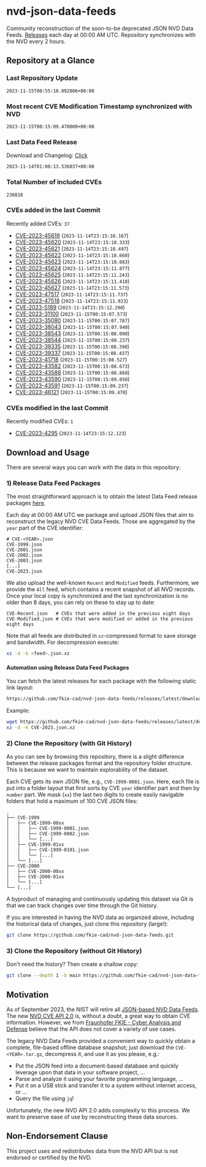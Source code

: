# nvd-json-data-feeds

Community reconstruction of the soon-to-be deprecated JSON NVD Data Feeds. 
[Releases](https://github.com/fkie-cad/nvd-json-data-feeds/releases/latest) each day at 00:00 AM UTC.
Repository synchronizes with the NVD every 2 hours.

## Repository at a Glance

### Last Repository Update

```plain
2023-11-15T00:55:18.092806+00:00
```

### Most recent CVE Modification Timestamp synchronized with NVD

```plain
2023-11-15T00:15:09.470000+00:00
```

### Last Data Feed Release

Download and Changelog: [Click](https://github.com/fkie-cad/nvd-json-data-feeds/releases/latest)

```plain
2023-11-14T01:00:13.536037+00:00
```

### Total Number of included CVEs

```plain
230818
```

### CVEs added in the last Commit

Recently added CVEs: `37`

* [CVE-2023-45619](CVE-2023/CVE-2023-456xx/CVE-2023-45619.json) (`2023-11-14T23:15:10.167`)
* [CVE-2023-45620](CVE-2023/CVE-2023-456xx/CVE-2023-45620.json) (`2023-11-14T23:15:10.333`)
* [CVE-2023-45621](CVE-2023/CVE-2023-456xx/CVE-2023-45621.json) (`2023-11-14T23:15:10.497`)
* [CVE-2023-45622](CVE-2023/CVE-2023-456xx/CVE-2023-45622.json) (`2023-11-14T23:15:10.660`)
* [CVE-2023-45623](CVE-2023/CVE-2023-456xx/CVE-2023-45623.json) (`2023-11-14T23:15:10.883`)
* [CVE-2023-45624](CVE-2023/CVE-2023-456xx/CVE-2023-45624.json) (`2023-11-14T23:15:11.077`)
* [CVE-2023-45625](CVE-2023/CVE-2023-456xx/CVE-2023-45625.json) (`2023-11-14T23:15:11.243`)
* [CVE-2023-45626](CVE-2023/CVE-2023-456xx/CVE-2023-45626.json) (`2023-11-14T23:15:11.410`)
* [CVE-2023-45627](CVE-2023/CVE-2023-456xx/CVE-2023-45627.json) (`2023-11-14T23:15:11.573`)
* [CVE-2023-47517](CVE-2023/CVE-2023-475xx/CVE-2023-47517.json) (`2023-11-14T23:15:11.737`)
* [CVE-2023-47518](CVE-2023/CVE-2023-475xx/CVE-2023-47518.json) (`2023-11-14T23:15:11.923`)
* [CVE-2023-5189](CVE-2023/CVE-2023-51xx/CVE-2023-5189.json) (`2023-11-14T23:15:12.290`)
* [CVE-2023-31100](CVE-2023/CVE-2023-311xx/CVE-2023-31100.json) (`2023-11-15T00:15:07.573`)
* [CVE-2023-35080](CVE-2023/CVE-2023-350xx/CVE-2023-35080.json) (`2023-11-15T00:15:07.787`)
* [CVE-2023-38043](CVE-2023/CVE-2023-380xx/CVE-2023-38043.json) (`2023-11-15T00:15:07.940`)
* [CVE-2023-38543](CVE-2023/CVE-2023-385xx/CVE-2023-38543.json) (`2023-11-15T00:15:08.090`)
* [CVE-2023-38544](CVE-2023/CVE-2023-385xx/CVE-2023-38544.json) (`2023-11-15T00:15:08.237`)
* [CVE-2023-39335](CVE-2023/CVE-2023-393xx/CVE-2023-39335.json) (`2023-11-15T00:15:08.390`)
* [CVE-2023-39337](CVE-2023/CVE-2023-393xx/CVE-2023-39337.json) (`2023-11-15T00:15:08.437`)
* [CVE-2023-41718](CVE-2023/CVE-2023-417xx/CVE-2023-41718.json) (`2023-11-15T00:15:08.527`)
* [CVE-2023-43582](CVE-2023/CVE-2023-435xx/CVE-2023-43582.json) (`2023-11-15T00:15:08.673`)
* [CVE-2023-43588](CVE-2023/CVE-2023-435xx/CVE-2023-43588.json) (`2023-11-15T00:15:08.860`)
* [CVE-2023-43590](CVE-2023/CVE-2023-435xx/CVE-2023-43590.json) (`2023-11-15T00:15:09.050`)
* [CVE-2023-43591](CVE-2023/CVE-2023-435xx/CVE-2023-43591.json) (`2023-11-15T00:15:09.237`)
* [CVE-2023-46121](CVE-2023/CVE-2023-461xx/CVE-2023-46121.json) (`2023-11-15T00:15:09.470`)


### CVEs modified in the last Commit

Recently modified CVEs: `1`

* [CVE-2023-4295](CVE-2023/CVE-2023-42xx/CVE-2023-4295.json) (`2023-11-14T23:15:12.123`)


## Download and Usage

There are several ways you can work with the data in this repository:

### 1) Release Data Feed Packages

The most straightforward approach is to obtain the latest Data Feed release packages [here](https://github.com/fkie-cad/nvd-json-data-feeds/releases/latest).

Each day at 00:00 AM UTC we package and upload JSON files that aim to reconstruct the legacy NVD CVE Data Feeds.
Those are aggregated by the `year` part of the CVE identifier:

```
# CVE-<YEAR>.json
CVE-1999.json
CVE-2001.json
CVE-2002.json
CVE-2003.json
[...]
CVE-2023.json
```

We also upload the well-known `Recent` and `Modified` feeds.
Furthermore, we provide the `All` feed, which contains a recent snapshot of all NVD records.
Once your local copy is synchronized and the last synchronization is no older than 8 days, you can rely on these to stay up to date:

```plain
CVE-Recent.json   # CVEs that were added in the previous eight days
CVE-Modified.json # CVEs that were modified or added in the previous eight days
```

Note that all feeds are distributed in `xz`-compressed format to save storage and bandwidth.
For decompression execute:

```sh
xz -d -k <feed>.json.xz
```


#### Automation using Release Data Feed Packages

You can fetch the latest releases for each package with the following static link layout:

```sh
https://github.com/fkie-cad/nvd-json-data-feeds/releases/latest/download/CVE-<YEAR>.json.xz
```

Example:

```sh
wget https://github.com/fkie-cad/nvd-json-data-feeds/releases/latest/download/CVE-2023.json.xz
xz -d -k CVE-2023.json.xz
```

### 2) Clone the Repository (with Git History)

As you can see by browsing this repository, there is a slight difference between the release packages format and the repository folder structure.
This is because we want to maintain explorability of the dataset.

Each CVE gets its own JSON file, e.g., `CVE-1999-0001.json`.
Here, each file is put into a folder layout that first sorts by CVE `year` identifier part and then by `number` part.
We mask (`xx`) the last two digits to create easily navigable folders that hold a maximum of 100 CVE JSON files:

```plain
.
├── CVE-1999
│   ├── CVE-1999-00xx
│   │   ├── CVE-1999-0001.json
│   │   ├── CVE-1999-0002.json
│   │   └── [...]
│   ├── CVE-1999-01xx
│   │   ├── CVE-1999-0101.json
│   │   └── [...]
│   └── [...]
├── CVE-2000
│   ├── CVE-2000-00xx
│   ├── CVE-2000-01xx
│   └── [...]
└── [...]
```

A byproduct of managing and continuously updating this dataset via Git is that we can track changes over time through the Git history.

If you are interested in having the NVD data as organized above, including the historical data of changes, just clone this repository (large!):

```sh
git clone https://github.com/fkie-cad/nvd-json-data-feeds.git
```

### 3) Clone the Repository (without Git History)

Don't need the history? Then create a shallow copy:

```sh
git clone --depth 1 -b main https://github.com/fkie-cad/nvd-json-data-feeds.git
```

## Motivation

As of September 2023, the NIST will retire all [JSON-based NVD Data Feeds](https://nvd.nist.gov/vuln/data-feeds#divRetirementBanner-1).
The new [NVD CVE API 2.0](https://nvd.nist.gov/developers/vulnerabilities) is, without a doubt, a great way to obtain CVE information.
However, we from [Fraunhofer FKIE - Cyber Analysis and Defense](https://www.fkie.fraunhofer.de/en/departments/cad.html) believe that the API does not cover a variety of use cases.

The legacy NVD Data Feeds provided a convenient way to quickly obtain a complete, file-based offline database snapshot; just download the `CVE-<YEAR>.tar.gz`, decompress it, and use it as you please, e.g.:

* Put the JSON feed into a document-based database and quickly leverage upon that data in your software project, ...
* Parse and analyze it using your favorite programming language, ...
* Put it on a USB stick and transfer it to a system without internet access, or ...
* Query the file using `jq`!

Unfortunately, the new NVD API 2.0 adds complexity to this process.
We want to preserve ease of use by reconstructing these data sources.

## Non-Endorsement Clause

This project uses and redistributes data from the NVD API but is not endorsed or certified by the NVD.